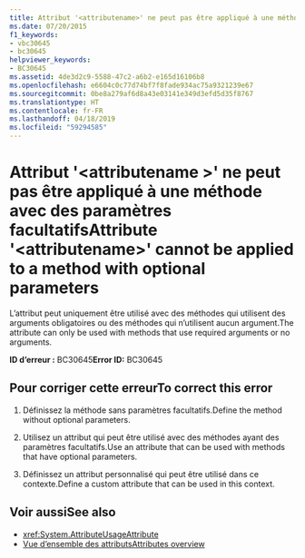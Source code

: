```yaml
---
title: Attribut '<attributename>' ne peut pas être appliqué à une méthode avec des paramètres facultatifs
ms.date: 07/20/2015
f1_keywords:
- vbc30645
- bc30645
helpviewer_keywords:
- BC30645
ms.assetid: 4de3d2c9-5588-47c2-a6b2-e165d16106b8
ms.openlocfilehash: e6604c0c77d74bf7f8fade934ac75a9321239e67
ms.sourcegitcommit: 0be8a279af6d8a43e03141e349d3efd5d35f8767
ms.translationtype: HT
ms.contentlocale: fr-FR
ms.lasthandoff: 04/18/2019
ms.locfileid: "59294585"
---
```

# <a name="attribute-attributename-cannot-be-applied-to-a-method-with-optional-parameters"></a><span data-ttu-id="1eb39-102">Attribut '\<attributename >' ne peut pas être appliqué à une méthode avec des paramètres facultatifs</span><span class="sxs-lookup"><span data-stu-id="1eb39-102">Attribute '\<attributename>' cannot be applied to a method with optional parameters</span></span>
<span data-ttu-id="1eb39-103">L’attribut peut uniquement être utilisé avec des méthodes qui utilisent des arguments obligatoires ou des méthodes qui n’utilisent aucun argument.</span><span class="sxs-lookup"><span data-stu-id="1eb39-103">The attribute can only be used with methods that use required arguments or no arguments.</span></span>  
  
 <span data-ttu-id="1eb39-104">**ID d’erreur :** BC30645</span><span class="sxs-lookup"><span data-stu-id="1eb39-104">**Error ID:** BC30645</span></span>  
  
## <a name="to-correct-this-error"></a><span data-ttu-id="1eb39-105">Pour corriger cette erreur</span><span class="sxs-lookup"><span data-stu-id="1eb39-105">To correct this error</span></span>  
  
1. <span data-ttu-id="1eb39-106">Définissez la méthode sans paramètres facultatifs.</span><span class="sxs-lookup"><span data-stu-id="1eb39-106">Define the method without optional parameters.</span></span>  
  
2. <span data-ttu-id="1eb39-107">Utilisez un attribut qui peut être utilisé avec des méthodes ayant des paramètres facultatifs.</span><span class="sxs-lookup"><span data-stu-id="1eb39-107">Use an attribute that can be used with methods that have optional parameters.</span></span>  
  
3. <span data-ttu-id="1eb39-108">Définissez un attribut personnalisé qui peut être utilisé dans ce contexte.</span><span class="sxs-lookup"><span data-stu-id="1eb39-108">Define a custom attribute that can be used in this context.</span></span>  
  
## <a name="see-also"></a><span data-ttu-id="1eb39-109">Voir aussi</span><span class="sxs-lookup"><span data-stu-id="1eb39-109">See also</span></span>

- <xref:System.AttributeUsageAttribute>
- [<span data-ttu-id="1eb39-110">Vue d’ensemble des attributs</span><span class="sxs-lookup"><span data-stu-id="1eb39-110">Attributes overview</span></span>](~/docs/visual-basic/programming-guide/concepts/attributes/index.md)
